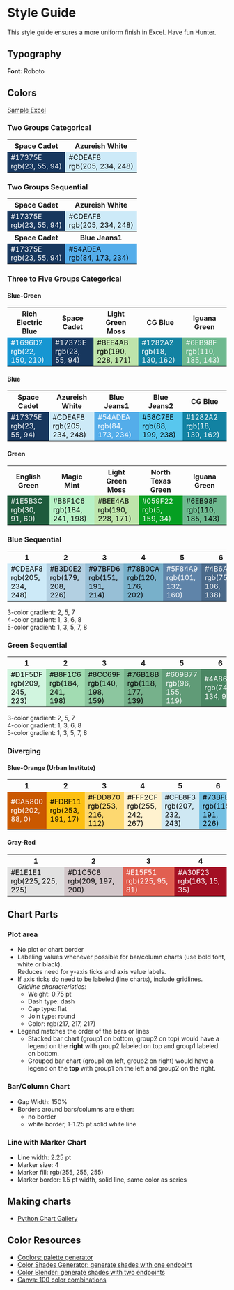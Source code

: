 # Style Guide

This style guide ensures a more uniform finish in Excel. Have fun Hunter.

## Typography
<b> Font: </b> Roboto

## Colors
[Sample Excel](./assets/spreadsheets/StyleGuide.xlsx)

<!-- HTML -->
<h3>Two Groups Categorical
    </h3>
<table class="myTable">
	<tr>
		<th>Space Cadet</th>
		<th>Azureish White</th>
	</tr>
	<tr>
		<td style="background-color:#17375E;color:white;">#17375E <br>rgb(23, 55, 94)</td>
        <td style="background-color:#CDEAF8;color:black;">#CDEAF8 <br>rgb(205, 234, 248)</td> 
	</tr>
</table>

    
<h3>Two Groups Sequential
    </h3>
<table class="myTable">
	<tr>
		<th>Space Cadet</th>
		<th>Azureish White</th>
	</tr>
	<tr>
		<td style="background-color:#17375E;color:white;">#17375E <br>rgb(23, 55, 94)</td>
        <td style="background-color:#CDEAF8;color:black;">#CDEAF8 <br>rgb(205, 234, 248)</td> 
	</tr>
	<tr>
		<th>Space Cadet</th>
		<th>Blue Jeans1</th>
	</tr>
	<tr>
		<td style="background-color:#17375E;color:white;">#17375E <br>rgb(23, 55, 94)</td>
        <td style="background-color:#54ADEA;color:black;">#54ADEA <br>rgb(84, 173, 234)</td> 
	</tr>    
</table>

     
<h3>Three to Five Groups Categorical
    </h3>
    <h4> Blue-Green
    </h4>
<table class="myTable">
	<tr>
		<th>Rich Electric Blue</th>
		<th>Space Cadet</th>
		<th>Light Green Moss</th>
		<th>CG Blue</th>
		<th>Iguana Green</th>        
	</tr>    
    <tr>
		<td style="background-color:#1696D2;color:white;">#1696D2 <br>rgb(22, 150, 210)</td>
        <td style="background-color:#17375E;color:white;">#17375E <br>rgb(23, 55, 94)</td>
        <td style="background-color:#BEE4AB;color:black;">#BEE4AB <br>rgb(190, 228, 171)</td>
        <td style="background-color:#1282A2;color:white;">#1282A2 <br>rgb(18, 130, 162)</td> 
        <td style="background-color:#6EB98F ;color:white;">#6EB98F <br>rgb(110, 185, 143)</td>         
    </tr>
  
</table>
    
    
<h4>Blue
    </h4>
<table class="myTable">
	<tr>
		<th>Space Cadet</th>
		<th>Azureish White</th>
		<th>Blue Jeans1</th>
		<th>Blue Jeans2</th>
		<th>CG Blue</th>        
	</tr>
	<tr>
		<td style="background-color:#17375E;color:white;">#17375E <br>rgb(23, 55, 94)</td>
        <td style="background-color:#CDEAF8;color:black;">#CDEAF8 <br>rgb(205, 234, 248)</td>
		<td style="background-color:#54ADEA;color:white;">#54ADEA <br>rgb(84, 173, 234)</td>
		<td style="background-color:#58C7EE;color:black;">#58C7EE <br>rgb(88, 199, 238)</td>
        <td style="background-color:#1282A2;color:white;">#1282A2 <br>rgb(18, 130, 162)</td> 
	</tr>
</table>

<h4>Green 
    </h4>
<table class="myTable">
    <tr>
		<th>English Green</th>
		<th>Magic Mint</th>
		<th>Light Green Moss</th>
		<th>North Texas Green</th>
		<th>Iguana Green</th>        
	</tr>
	<tr>
		<td style="background-color:#1E5B3C;color:white;">#1E5B3C <br>rgb(30, 91, 60)</td>
        <td style="background-color:#B8F1C6;color:black;">#B8F1C6 <br>rgb(184, 241, 198)</td>
		<td style="background-color:#BEE4AB;color:black;">#BEE4AB <br>rgb(190, 228, 171)</td>
		<td style="background-color:#059F22;color:white;">#059F22 <br>rgb(5, 159, 34)</td>
        <td style="background-color:#6EB98F;color:black;">#6EB98F <br>rgb(110, 185, 143)</td>
	</tr>
</table> 
    
<h3>Blue Sequential 
    </h3>
<table class="myTable">
    <tr>
		<th>1</th>
		<th>2</th>
		<th>3</th>
		<th>4</th>
		<th>5</th> 
        <th>6</th>
    	<th>7</th>
        <th>8</th> 
	</tr>
	<tr>
		<td style="background-color:#CDEAF8;color:black;">#CDEAF8<br>rgb(205, 234, 248)</td>
        <td style="background-color:#B3D0E2;color:black;">#B3D0E2<br>rgb(179, 208, 226)</td>
		<td style="background-color:#97BFD6;color:black;">#97BFD6<br>rgb(151, 191, 214)</td>
		<td style="background-color:#78B0CA;color:black;">#78B0CA<br>rgb(120, 176, 202)</td>
        <td style="background-color:#5F84A9;color:white;">#5F84A9<br>rgb(101, 132, 160)</td>
        <td style="background-color:#4B6A8A;color:white;">#4B6A8A<br>rgb(75, 106, 138)</td>
        <td style="background-color:#315174;color:white;">#315174<br>rgb(49, 81, 116)</td>
        <td style="background-color:#17375E;color:white;">#17375E<br>rgb(23, 55, 94)</td>           
	</tr>    
</table>    

3-color gradient: 2, 5, 7
<br> 4-color gradient: 1, 3, 6, 8
<br> 5-color gradient: 1, 3, 5, 7, 8


<h3>Green Sequential 
    </h3>
<table class="myTable">
    <tr>
		<th>1</th>
		<th>2</th>
		<th>3</th>
		<th>4</th>
		<th>5</th> 
        <th>6</th>
    	<th>7</th>
        <th>8</th> 
	</tr>
	<tr>
		<td style="background-color:#D1F5DF;color:black;">#D1F5DF<br>rgb(209, 245, 223)</td>
        <td style="background-color:#A2DCB2;color:black;">#B8F1C6<br>rgb(184, 241, 198)</td>
		<td style="background-color:#8CC69F;color:black;">#8CC69F<br>rgb(140, 198, 159)</td>
		<td style="background-color:#76B18B;color:black;">#76B18B<br>rgb(118, 177, 139)</td>
        <td style="background-color:#609B77;color:white;">#609B77<br>rgb(96, 155, 119)</td>
        <td style="background-color:#4A8663;color:white;">#4A8663<br>rgb(74, 134, 99)</td>
        <td style="background-color:#347050;color:white;">#347050<br>rgb(52, 112, 80)</td>
        <td style="background-color:#1E5B3C;color:white;">#1E5B3C<br>rgb(30, 91, 60)</td>           
	</tr>
</table> 

3-color gradient: 2, 5, 7
<br> 4-color gradient: 1, 3, 6, 8
<br> 5-color gradient: 1, 3, 5, 7, 8

<h3>Diverging 
    </h3>
    <h4>Blue-Orange (Urban Institute)
    </h4>
<table class="myTable">
    <tr>
		<th>1</th>
		<th>2</th>
		<th>3</th>
		<th>4</th>
		<th>5</th> 
        <th>6</th>
    	<th>7</th>
        <th>8</th> 
	</tr>
	<tr>
		<td style="background-color:#CA5800;color:white;">#CA5800<br>rgb(202, 88, 0)</td>
        <td style="background-color:#FDBF11;color:black;">#FDBF11<br>rgb(253, 191, 17)</td>
		<td style="background-color:#FDD870;color:black;">#FDD870<br>rgb(253, 216, 112)</td>
		<td style="background-color:#FFF2CF;color:black;">#FFF2CF<br>rgb(255, 242, 267)</td>
        <td style="background-color:#CFE8F3;color:black;">#CFE8F3<br>rgb(207, 232, 243)</td>
        <td style="background-color:#73BFE2;color:black;">#73BFE2<br>rgb(115, 191, 226)</td>
        <td style="background-color:#1696D2;color:white;">#1696D2<br>rgb(22, 150, 210)</td>
        <td style="background-color:#0A4C6A;color:white;">#0A4C6A<br>rgb(10, 76, 106)</td>           
	</tr>
</table> 

    
<h4>Gray-Red
    </h4>
<table class="myTable">
    <tr>
		<th>1</th>
		<th>2</th>
		<th>3</th>
		<th>4</th>
	</tr>
	<tr>
		<td style="background-color:#E1E1E1;color:black;">#E1E1E1<br>rgb(225, 225, 225)</td>
        <td style="background-color:#D1C5C8;color:black;">#D1C5C8<br>rgb(209, 197, 200)</td>
		<td style="background-color:#E15F51;color:white;">#E15F51<br>rgb(225, 95, 81)</td>
		<td style="background-color:#A30F23;color:white;">#A30F23<br>rgb(163, 15, 35)</td>          
	</tr>
</table>


## Chart Parts
### Plot area
* No plot or chart border
* Labeling values whenever possible for bar/column charts (use bold font, white or black).
<br>Reduces need for y-axis ticks and axis value labels.
* If axis ticks do need to be labeled (line charts), include gridlines.
<br> <i> Gridline characteristics: </i>
     * Weight: 0.75 pt
     * Dash type: dash
     * Cap type: flat
     * Join type: round
     * Color: rgb(217, 217, 217)
* Legend matches the order of the bars or lines
    * Stacked bar chart (group1 on bottom, group2 on top) would have a legend on the <b>right</b> with group2 labeled on top and group1 labeled on bottom.
    * Grouped bar chart (group1 on left, group2 on right) would have a legend on the <b>top</b> with group1 on the left and group2 on the right.

### Bar/Column Chart
* Gap Width: 150%
* Borders around bars/columns are either:
    * no border
    * white border, 1-1.25 pt solid white line

### Line with Marker Chart
* Line width: 2.25 pt
* Marker size: 4
* Marker fill: rgb(255, 255, 255)
* Marker border: 1.5 pt width, solid line, same color as series

## Making charts

* [Python Chart Gallery](https://python-graph-gallery.com/)

## Color Resources
* [Coolors: palette generator](https://coolors.co/app)
* [Color Shades Generator: generate shades with one endpoint](https://superdevresources.com/tools/color-shades)
* [Color Blender: generate shades with two endpoints](https://meyerweb.com/eric/tools/color-blend/)
* [Canva: 100 color combinations](https://www.canva.com/learn/100-color-combinations/)